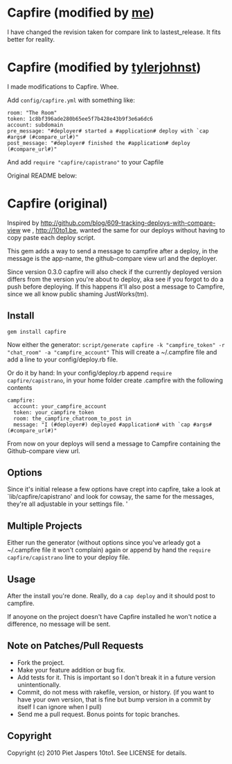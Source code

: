# Capfire (modified by [me](https://github.com/RaVbaker/capfire))

I have changed the revision taken for compare link to lastest_release. It fits better for reality.

# Capfire (modified by [tylerjohnst](https://github.com/tylerjohnst/capfire))

I made modifications to Capfire. Whee.

Add `config/capfire.yml` with something like:

    room: "The Room"
    token: 1c8bf396ade280b65ee5f7b428e43b9f3e6a6dc6
    account: subdomain
    pre_message: "#deployer# started a #application# deploy with `cap #args# (#compare_url#)"
    post_message: "#deployer# finished the #application# deploy (#compare_url#)"

And add `require "capfire/capistrano"` to your Capfile

Original README below:

# Capfire (original)

Inspired by http://github.com/blog/609-tracking-deploys-with-compare-view we , http://10to1.be, wanted the same for our deploys without having to copy paste each deploy script.

This gem adds a way to send a message to campfire after a deploy, in the message is the app-name, the github-compare view url and the deployer.

Since version 0.3.0 capfire will also check if the currently deployed version differs from the version you're about to deploy, aka see if you forgot to do a push before deploying. If this happens it'll also post a message to Campfire, since we all know public shaming JustWorks(tm).

## Install
`gem install capfire`

Now either the generator:
`script/generate capfire -k "campfire_token" -r "chat_room" -a "campfire_account"`
This will create a ~/.campfire file and add a line to your config/deploy.rb file.

Or do it by hand:
In your config/deploy.rb append `require capfire/capistrano`, in your home folder create .campfire with the following contents

    campfire:
      account: your_campfire_account
      token: your_campfire_token
      room: the_campfire_chatroom_to_post in
      message: "I (#deployer#) deployed #application# with `cap #args# (#compare_url#)"


From now on your deploys will send a message to Campfire containing the Github-compare view url.

## Options

Since it's initial release a few options have crept into capfire, take a look at `lib/capfire/capistrano' and look for cowsay, the same for the messages, they're all adjustable in your settings file.
'
## Multiple Projects

Either run the generator (without options since you've arleady got a ~/.campfire file it won't complain) again or append by hand the `require capfire/capistrano` line to your deploy file.

## Usage
After the install you're done. Really, do a `cap deploy` and it should post to campfire.

If anoyone on the project doesn't have Capfire installed he won't notice a difference, no message will be sent.

## Note on Patches/Pull Requests

* Fork the project.
* Make your feature addition or bug fix.
* Add tests for it. This is important so I don't break it in a
  future version unintentionally.
* Commit, do not mess with rakefile, version, or history.
  (if you want to have your own version, that is fine but bump version in a commit by itself I can ignore when I pull)
* Send me a pull request. Bonus points for topic branches.

## Copyright

Copyright (c) 2010 Piet Jaspers 10to1. See LICENSE for details.
